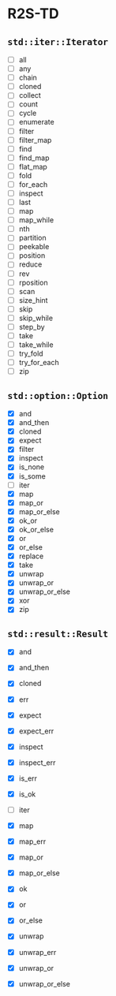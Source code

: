 # R2S-TD

## `std::iter::Iterator`

- [ ] all
- [ ] any
- [ ] chain
- [ ] cloned
- [ ] collect
- [ ] count
- [ ] cycle
- [ ] enumerate
- [ ] filter
- [ ] filter_map
- [ ] find
- [ ] find_map
- [ ] flat_map
- [ ] fold
- [ ] for_each
- [ ] inspect
- [ ] last
- [ ] map
- [ ] map_while
- [ ] nth
- [ ] partition
- [ ] peekable
- [ ] position
- [ ] reduce
- [ ] rev
- [ ] rposition
- [ ] scan
- [ ] size_hint
- [ ] skip
- [ ] skip_while
- [ ] step_by
- [ ] take
- [ ] take_while
- [ ] try_fold
- [ ] try_for_each
- [ ] zip

## `std::option::Option`

- [x] and
- [x] and_then
- [x] cloned
- [x] expect
- [x] filter
- [x] inspect
- [x] is_none
- [x] is_some
- [ ] iter
- [x] map
- [x] map_or
- [x] map_or_else
- [x] ok_or
- [x] ok_or_else
- [x] or
- [x] or_else
- [x] replace
- [x] take
- [x] unwrap
- [x] unwrap_or
- [x] unwrap_or_else
- [x] xor
- [x] zip

## `std::result::Result`

- [x] and
- [x] and_then
- [x] cloned
- [x] err
- [x] expect
- [x] expect_err
- [x] inspect
- [x] inspect_err
- [x] is_err
- [x] is_ok
- [ ] iter
- [x] map
- [x] map_err
- [x] map_or
- [x] map_or_else
- [x] ok
- [x] or
- [x] or_else
- [x] unwrap
- [x] unwrap_err
- [x] unwrap_or
- [x] unwrap_or_else

